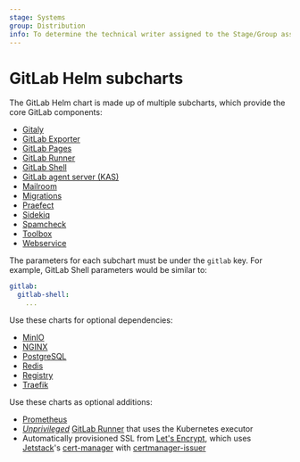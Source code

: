```yaml
---
stage: Systems
group: Distribution
info: To determine the technical writer assigned to the Stage/Group associated with this page, see https://about.gitlab.com/handbook/product/ux/technical-writing/#assignments
---
```


# GitLab Helm subcharts

The GitLab Helm chart is made up of multiple subcharts,
which provide the core GitLab components:

- [Gitaly](gitaly/index.md)
- [GitLab Exporter](gitlab-exporter/index.md)
- [GitLab Pages](gitlab-pages/index.md)
- [GitLab Runner](gitlab-runner/index.md)
- [GitLab Shell](gitlab-shell/index.md)
- [GitLab agent server (KAS)](kas/index.md)
- [Mailroom](mailroom/index.md)
- [Migrations](migrations/index.md)
- [Praefect](praefect/index.md)
- [Sidekiq](sidekiq/index.md)
- [Spamcheck](spamcheck/index.md)
- [Toolbox](toolbox/index.md)
- [Webservice](webservice/index.md)

The parameters for each subchart must be under the `gitlab` key. For example,
GitLab Shell parameters would be similar to:

```yaml
gitlab:
  gitlab-shell:
    ...
```

Use these charts for optional dependencies:

- [MinIO](../minio/index.md)
- [NGINX](../nginx/index.md)
- [PostgreSQL](https://artifacthub.io/packages/helm/bitnami/postgresql)
- [Redis](https://artifacthub.io/packages/helm/bitnami/redis)
- [Registry](../registry/index.md)
- [Traefik](../traefik/index.md)

Use these charts as optional additions:

- [Prometheus](https://artifacthub.io/packages/helm/prometheus-community/prometheus)
- [_Unprivileged_](https://docs.gitlab.com/runner/install/kubernetes.html#running-docker-in-docker-containers-with-gitlab-runner) [GitLab Runner](https://docs.gitlab.com/runner/) that uses the Kubernetes executor
- Automatically provisioned SSL from [Let's Encrypt](https://letsencrypt.org/), which uses [Jetstack](https://www.jetstack.io/)'s [cert-manager](https://cert-manager.io/docs/) with [certmanager-issuer](../certmanager-issuer/index.md)
